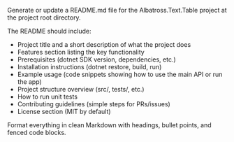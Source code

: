 Generate or update a README.md file for the Albatross.Text.Table project at the project root directory.

The README should include:
- Project title and a short description of what the project does
- Features section listing the key functionality
- Prerequisites (dotnet SDK version, dependencies, etc.)
- Installation instructions (dotnet restore, build, run)
- Example usage (code snippets showing how to use the main API or run the app)
- Project structure overview (src/, tests/, etc.)
- How to run unit tests
- Contributing guidelines (simple steps for PRs/issues)
- License section (MIT by default)

Format everything in clean Markdown with headings, bullet points, and fenced code blocks.
